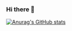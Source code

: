 ### Hi there 👋

[![Anurag's GitHub stats](https://github-readme-stats.vercel.app/api?username=iteduki)](https://github.com/iteduki/github-readme-stats)


<!--
**iteduki/iteduki** is a ✨ _special_ ✨ repository because its `README.md` (this file) appears on your GitHub profile.

Here are some ideas to get you started:

- 🔭 I’m currently working on ...
- 🌱 I’m currently learning ...
- 👯 I’m looking to collaborate on ...
- 🤔 I’m looking for help with ...
- 💬 Ask me about ...
- 📫 How to reach me: ...
- 😄 Pronouns: ...
- ⚡ Fun fact: ...
-->
